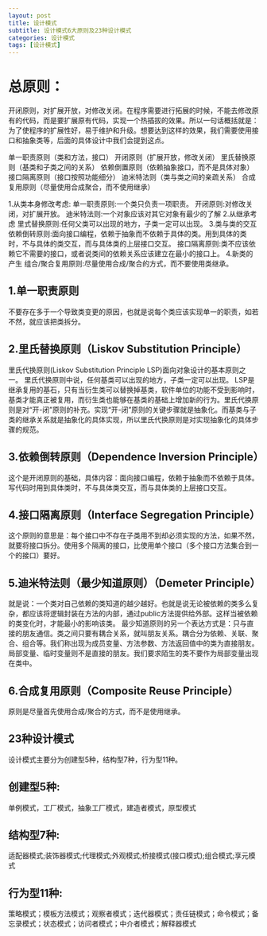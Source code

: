 ```yaml
---
layout: post
title: 设计模式
subtitle: 设计模式6大原则及23种设计模式
categories: 设计模式
tags: [设计模式]
---
```

# 总原则：
开闭原则，对扩展开放，对修改关闭。在程序需要进行拓展的时候，不能去修改原有的代码，而是要扩展原有代码，实现一个热插拔的效果。所以一句话概括就是：为了使程序的扩展性好，易于维护和升级。想要达到这样的效果，我们需要使用接口和抽象类等，后面的具体设计中我们会提到这点。

单一职责原则（类和方法，接口）
开闭原则（扩展开放，修改关闭）
里氏替换原则（基类和子类之间的关系）
依赖倒置原则（依赖抽象接口，而不是具体对象）
接口隔离原则（接口按照功能细分）
迪米特法则（类与类之间的亲疏关系）
合成复用原则（尽量使用合成聚合，而不使用继承）

1.从类本身修改考虑:
单一职责原则:一个类只负责一项职责。
开闭原则:对修改关闭，对扩展开放。
迪米特法则:一个对象应该对其它对象有最少的了解
2.从继承考虑
里式替换原则:任何父类可以出现的地方，子类一定可以出现。
3.类与类的交互
依赖倒转原则:面向接口编程，依赖于抽象而不依赖于具体的类。用到具体的类时，不与具体的类交互，而与具体类的上层接口交互。
接口隔离原则:类不应该依赖它不需要的接口，或者说类间的依赖关系应该建立在最小的接口上。
4.新类的产生
组合/聚合复用原则:尽量使用合成/聚合的方式，而不要使用类继承。

## 1.单一职责原则
不要存在多于一个导致类变更的原因，也就是说每个类应该实现单一的职责，如若不然，就应该把类拆分。

## 2.里氏替换原则（Liskov Substitution Principle）
里氏代换原则(Liskov Substitution Principle LSP)面向对象设计的基本原则之一。 里氏代换原则中说，任何基类可以出现的地方，子类一定可以出现。 LSP是继承复用的基石，只有当衍生类可以替换掉基类，软件单位的功能不受到影响时，基类才能真正被复用，而衍生类也能够在基类的基础上增加新的行为。里氏代换原则是对“开-闭”原则的补充。实现“开-闭”原则的关键步骤就是抽象化。而基类与子类的继承关系就是抽象化的具体实现，所以里氏代换原则是对实现抽象化的具体步骤的规范。

## 3.依赖倒转原则（Dependence Inversion Principle）
这个是开闭原则的基础，具体内容：面向接口编程，依赖于抽象而不依赖于具体。写代码时用到具体类时，不与具体类交互，而与具体类的上层接口交互。

## 4.接口隔离原则（Interface Segregation Principle）
这个原则的意思是：每个接口中不存在子类用不到却必须实现的方法，如果不然，就要将接口拆分。使用多个隔离的接口，比使用单个接口（多个接口方法集合到一个的接口）要好。

## 5.迪米特法则（最少知道原则）（Demeter Principle）
就是说：一个类对自己依赖的类知道的越少越好。也就是说无论被依赖的类多么复杂，都应该将逻辑封装在方法的内部，通过public方法提供给外部。这样当被依赖的类变化时，才能最小的影响该类。
最少知道原则的另一个表达方式是：只与直接的朋友通信。类之间只要有耦合关系，就叫朋友关系。耦合分为依赖、关联、聚合、组合等。我们称出现为成员变量、方法参数、方法返回值中的类为直接朋友。局部变量、临时变量则不是直接的朋友。我们要求陌生的类不要作为局部变量出现在类中。

## 6.合成复用原则（Composite Reuse Principle）
原则是尽量首先使用合成/聚合的方式，而不是使用继承。

## 23种设计模式
设计模式主要分为创建型5种，结构型7种，行为型11种。
## 创建型5种:
单例模式，工厂模式，抽象工厂模式，建造者模式，原型模式
## 结构型7种:
适配器模式;装饰器模式;代理模式;外观模式;桥接模式(接口模式);组合模式;享元模式
## 行为型11种:
策略模式；模板方法模式；观察者模式；迭代器模式；责任链模式；命令模式；备忘录模式；状态模式；访问者模式；中介者模式；解释器模式
